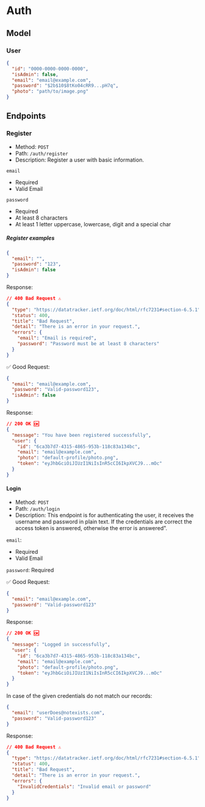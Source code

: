 # Auth

## Model

### User

```json
{
  "id": "0000-0000-0000-0000",
  "isAdmin": false,
  "email": "email@example.com",
  "password": "$2b$10$8tKo04cRR9...pH7q",
  "photo": "path/to/image.png"
}
```

## Endpoints

### Register

- Method: `POST`
- Path: `/auth/register`
- Description: Register a user with basic information.

`email`

- Required
- Valid Email

`password`

- Required
- At least 8 characters
- At least 1 letter uppercase, lowercase, digit and a special char

##### Register examples

```json
{
  "email": "",
  "password": "123",
  "isAdmin": false
}
```

Response:

```json
// 400 Bad Request ⚠️
{
  "type": "https://datatracker.ietf.org/doc/html/rfc7231#section-6.5.1",
  "status": 400,
  "title": "Bad Request",
  "detail": "There is an error in your request.",
  "errors": {
    "email": "Email is required",
    "password": "Password must be at least 8 characters"
  }
}
```

✅ Good Request:

```json
{
  "email": "email@example.com",
  "password": "Valid-password123",
  "isAdmin": false
}
```

Response:

```json
// 200 OK 🆗
{
  "message": "You have been registered successfully",
  "user": {
    "id": "6ca3b7d7-4315-4865-953b-118c83a134bc",
    "email": "email@example.com",
    "photo": "default-profile/photo.png",
    "token": "eyJhbGciOiJIUzI1NiIsInR5cCI6IkpXVCJ9...mOc"
  }
}
```

#### Login

- Method: `POST`
- Path: `/auth/login`
- Description: This endpoint is for authenticating the user, it receives the username and password in plain text.
  If the credentials are correct the access token is answered, otherwise the error is answered".

`email`:

- Required
- Valid Email

`password`: Required

✅ Good Request:

```json
{
  "email": "email@example.com",
  "password": "Valid-password123"
}
```

Response:

```json
// 200 OK 🆗
{
  "message": "Logged in successfully",
  "user": {
    "id": "6ca3b7d7-4315-4865-953b-118c83a134bc",
    "email": "email@example.com",
    "photo": "default-profile/photo.png",
    "token": "eyJhbGciOiJIUzI1NiIsInR5cCI6IkpXVCJ9...mOc"
  }
}
```

In case of the given credentials do not match our records:

```json
{
  "email": "userDoes@notexists.com",
  "password": "Valid-password123"
}
```

Response:

```json
// 400 Bad Request ⚠️
{
  "type": "https://datatracker.ietf.org/doc/html/rfc7231#section-6.5.1",
  "status": 400,
  "title": "Bad Request",
  "detail": "There is an error in your request.",
  "errors": {
    "InvalidCredentials": "Invalid email or password"
  }
}
```

